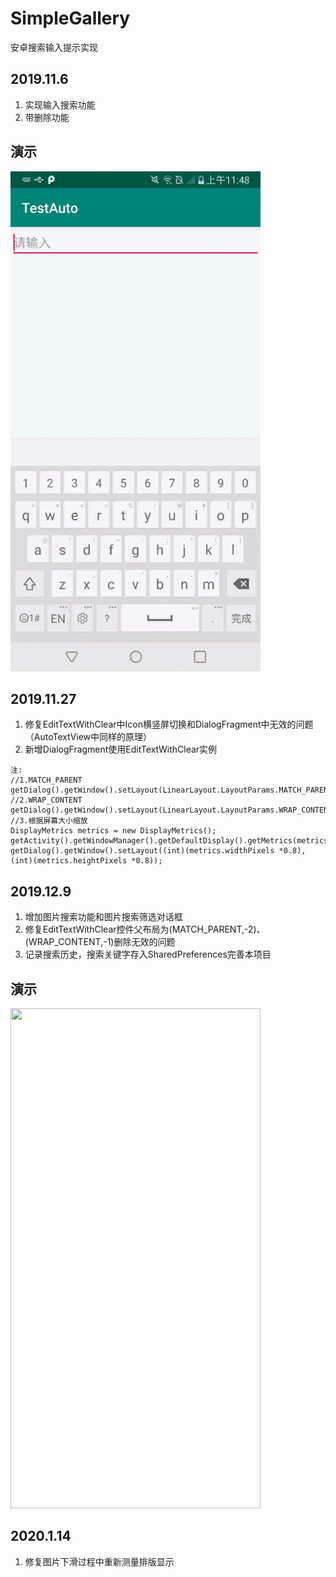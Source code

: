 # SimpleGallery 
安卓搜索输入提示实现

## 2019.11.6
1. 实现输入搜索功能
2. 带删除功能

## 演示
<img src="https://github.com/Hynsn/SimpleGallery/blob/master/device-2019-11-06-114907.gif?raw=true" width="400" height="800">

## 2019.11.27 
1. 修复EditTextWithClear中Icon横竖屏切换和DialogFragment中无效的问题（AutoTextView中同样的原理）
2. 新增DialogFragment使用EditTextWithClear实例
```
注: 
//1.MATCH_PARENT  
getDialog().getWindow().setLayout(LinearLayout.LayoutParams.MATCH_PARENT,-1);
//2.WRAP_CONTENT  
getDialog().getWindow().setLayout(LinearLayout.LayoutParams.WRAP_CONTENT,-2);
//3.根据屏幕大小缩放  
DisplayMetrics metrics = new DisplayMetrics();
getActivity().getWindowManager().getDefaultDisplay().getMetrics(metrics);
getDialog().getWindow().setLayout((int)(metrics.widthPixels *0.8),(int)(metrics.heightPixels *0.8));
```
## 2019.12.9 
1. 增加图片搜索功能和图片搜索筛选对话框
2. 修复EditTextWithClear控件父布局为(MATCH_PARENT,-2)、(WRAP_CONTENT,-1)删除无效的问题
3. 记录搜索历史，搜索关键字存入SharedPreferences完善本项目
## 演示
<img src="https://github.com/Hynsn/SimpleGallery/blob/master/device-2019-12-11-161934.gif?raw=true" width="400" height="800">

## 2020.1.14 
1. 修复图片下滑过程中重新测量排版显示